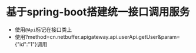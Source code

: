 # 基于spring-boot搭建统一接口调用服务
* 使用`@Api`标记在接口类上
* 使用?method=cn.netbuffer.apigateway.api.userApi.getUser&param={"id":"1"}调用